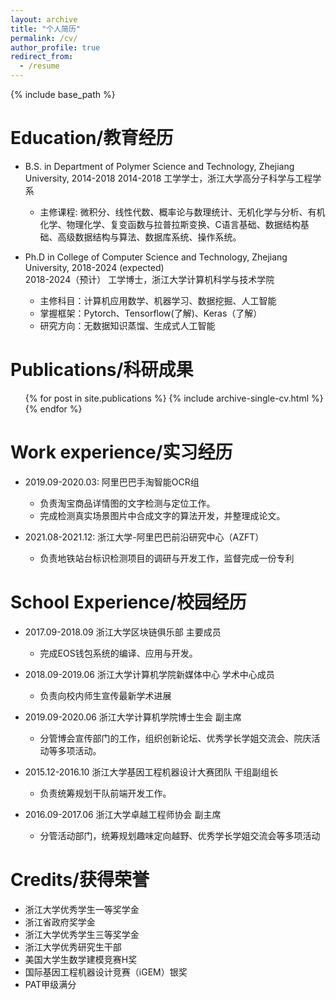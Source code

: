 ```yaml
---
layout: archive
title: "个人简历"
permalink: /cv/
author_profile: true
redirect_from:
  - /resume
---
```


{% include base_path %}

Education/教育经历
======
* B.S. in Department of Polymer Science and Technology, Zhejiang University, 2014-2018
2014-2018 工学学士，浙江大学高分子科学与工程学系  
  * 主修课程: 微积分、线性代数、概率论与数理统计、无机化学与分析、有机化学、物理化学、复变函数与拉普拉斯变换、C语言基础、数据结构基础、高级数据结构与算法、数据库系统、操作系统。  

* Ph.D in College of Computer Science and Technology, Zhejiang University, 2018-2024 (expected)  
2018-2024（预计） 工学博士，浙江大学计算机科学与技术学院  
  * 主修科目：计算机应用数学、机器学习、数据挖掘、人工智能  
  * 掌握框架：Pytorch、Tensorflow(了解)、Keras（了解）  
  * 研究方向：无数据知识蒸馏、生成式人工智能

Publications/科研成果
======
  <ul>{% for post in site.publications %}
    {% include archive-single-cv.html %}
  {% endfor %}</ul>

Work experience/实习经历
======
* 2019.09-2020.03: 阿里巴巴手淘智能OCR组
  * 负责淘宝商品详情图的文字检测与定位工作。
  * 完成检测真实场景图片中合成文字的算法开发，并整理成论文。

* 2021.08-2021.12: 浙江大学-阿里巴巴前沿研究中心（AZFT）
  * 负责地铁站台标识检测项目的调研与开发工作，监督完成一份专利

School Experience/校园经历
======
* 2017.09-2018.09	浙江大学区块链俱乐部	主要成员
  * 完成EOS钱包系统的编译、应用与开发。

* 2018.09-2019.06  浙江大学计算机学院新媒体中心  学术中心成员
  * 负责向校内师生宣传最新学术进展

* 2019.09-2020.06 浙江大学计算机学院博士生会    副主席
  * 分管博会宣传部门的工作，组织创新论坛、优秀学长学姐交流会、院庆活动等多项活动。

* 2015.12-2016.10  浙江大学基因工程机器设计大赛团队   干组副组长
  * 负责统筹规划干队前端开发工作。

* 2016.09-2017.06 浙江大学卓越工程师协会 副主席
  * 分管活动部门，统筹规划趣味定向越野、优秀学长学姐交流会等多项活动

Credits/获得荣誉
======
* 浙江大学优秀学生一等奖学金
* 浙江省政府奖学金
* 浙江大学优秀学生三等奖学金
* 浙江大学优秀研究生干部
* 美国大学生数学建模竞赛H奖
* 国际基因工程机器设计竞赛（iGEM）银奖
* PAT甲级满分

  
<!-- Talks
======
  <ul>{% for post in site.talks %}
    {% include archive-single-talk-cv.html %}
  {% endfor %}</ul>
  
Teaching
======
  <ul>{% for post in site.teaching %}
    {% include archive-single-cv.html %}
  {% endfor %}</ul>
  
Service and leadership
======
* Currently signed in to 43 different slack teams -->
